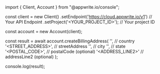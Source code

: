 import { Client, Account } from "@appwrite.io/console";

const client = new Client()
    .setEndpoint('https://cloud.appwrite.io/v1') // Your API Endpoint
    .setProject('<YOUR_PROJECT_ID>'); // Your project ID

const account = new Account(client);

const result = await account.createBillingAddress(
    '<COUNTRY>', // country
    '<STREET_ADDRESS>', // streetAddress
    '<CITY>', // city
    '<STATE>', // state
    '<POSTAL_CODE>', // postalCode (optional)
    '<ADDRESS_LINE2>' // addressLine2 (optional)
);

console.log(result);
